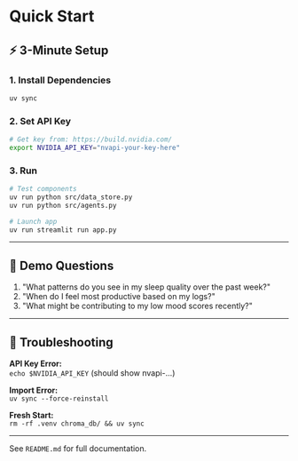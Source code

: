 # Quick Start

## ⚡ 3-Minute Setup

### 1. Install Dependencies
```bash
uv sync
```

### 2. Set API Key
```bash
# Get key from: https://build.nvidia.com/
export NVIDIA_API_KEY="nvapi-your-key-here"
```

### 3. Run
```bash
# Test components
uv run python src/data_store.py
uv run python src/agents.py

# Launch app
uv run streamlit run app.py
```

---

## 🎯 Demo Questions

1. "What patterns do you see in my sleep quality over the past week?"
2. "When do I feel most productive based on my logs?"
3. "What might be contributing to my low mood scores recently?"

---

## 🐛 Troubleshooting

**API Key Error:**  
`echo $NVIDIA_API_KEY` (should show nvapi-...)

**Import Error:**  
`uv sync --force-reinstall`

**Fresh Start:**  
`rm -rf .venv chroma_db/ && uv sync`

---

See `README.md` for full documentation.

